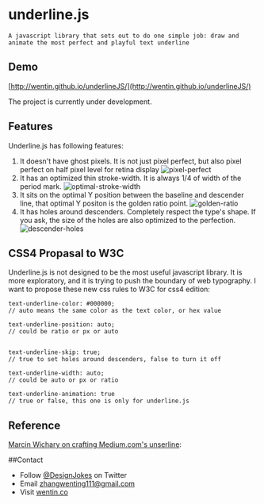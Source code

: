 # underline.js

`A javascript library that sets out to do one simple job: draw and animate the most perfect and playful text underline`


## Demo

[http://wentin.github.io/underlineJS/](http://wentin.github.io/underlineJS/)

The project is currently under development.

## Features

Underline.js has following features:
 1. It doesn't have ghost pixels. It is not just pixel perfect, but also pixel perfect on half pixel level for retina display
![pixel-perfect](https://cloud.githubusercontent.com/assets/2474904/6017363/fdf6ab3c-ab5a-11e4-936a-f7657532df50.png)
 2. It has an optimized thin stroke-width. It is always 1/4 of width of the period mark.
![optimal-stroke-width](https://cloud.githubusercontent.com/assets/2474904/6017364/fdf7ca62-ab5a-11e4-976e-285dd759b59b.png)
 3. It sits on the optimal Y position between the baseline and descender line, that optimal Y positon is the golden ratio point.
![golden-ratio](https://cloud.githubusercontent.com/assets/2474904/6017362/fdf60510-ab5a-11e4-9965-4e8a6b0a9f4c.png)
 4. It has holes around descenders. Completely respect the type's shape. If you ask, the size of the holes are also optimized to the perfection.
![descender-holes](https://cloud.githubusercontent.com/assets/2474904/6017361/fdf3f4f0-ab5a-11e4-89a4-f6e6e0588c2b.png)

## CSS4 Propasal to W3C

Underline.js is not designed to be the most useful javascript library. It is more exploratory, and it is trying to push the boundary of web typography. I want to propose these new css rules to W3C for css4 edition:

``` 
text-underline-color: #000000; 
// auto means the same color as the text color, or hex value

text-underline-position: auto; 
// could be ratio or px or auto


text-underline-skip: true; 
// true to set holes around descenders, false to turn it off

text-underline-width: auto; 
// could be auto or px or ratio

text-underline-animation: true 
// true or false, this one is only for underline.js
```
## Reference

[Marcin Wichary on crafting Medium.com's unserline](https://medium.com/designing-medium/crafting-link-underlines-on-medium-7c03a9274f9):

##Contact
* Follow [@DesignJokes](http://twitter.com/DesignJokes) on Twitter
* Email <zhangwenting111@gmail.com>
* Visit [wentin.co](http://wentin.co)

